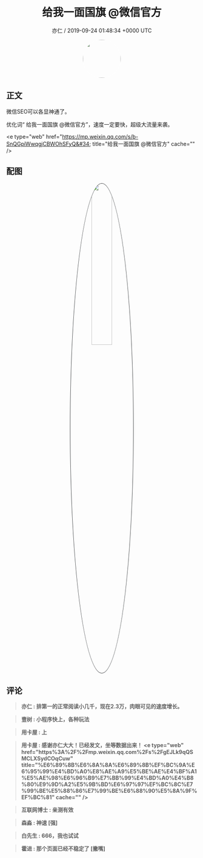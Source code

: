 <h1 align="center">给我一面国旗 @微信官方</h1>
<p align="center">
    <a>亦仁 / 2019-09-24 01:48:34 &#43;0000 UTC</a>
</p>

<div align="center">
    <img src="https://images.zsxq.com/Fn3NQqCN8nuGF86yZPXSbEsl0mb3?e=1590940799&amp;token=kIxbL07-8jAj8w1n4s9zv64FuZZNEATmlU_Vm6zD:pfbNc8W3hS0oYG_hyXXh_rHMHuc=" width="100" height="100" style="border:1px solid;border-radius:50%; color:#ffffff"/>
</div>

## 正文

<div>
微信SEO可以各显神通了。

优化词“ 给我一面国旗 @微信官方”，速度一定要快，超级大流量来袭。

&lt;e type=&#34;web&#34; href=&#34;https://mp.weixin.qq.com/s/b-SnQGpiWwqgjCBWOhSFyQ&#34; title=&#34;给我一面国旗 @微信官方&#34; cache=&#34;&#34; /&gt;
</div>

## 配图
<div class="image" align="center">

<img src="https://images.zsxq.com/FiGbw-QIWhenPz3uKPGTge9d6_N4?imageMogr2/auto-orient/thumbnail/800x/format/jpg/blur/1x0/quality/75&amp;e=1590940799&amp;token=kIxbL07-8jAj8w1n4s9zv64FuZZNEATmlU_Vm6zD:aFgGNM8kOjpFnw3TARSe8xVc9XA=" width="33%" height="33%" style="border:1px solid;border-radius:50%; color:#3c3f41"/>

</div>

## 评论

<div align="left">
<div>

<blockquote >
<span> <strong>亦仁 : 排第一的正常阅读小几千，现在2.3万，肉眼可见的速度增长。 </strong></span>
</blockquote>

<blockquote >
<span> <strong>壹树 : 小程序快上，各种玩法 </strong></span>
</blockquote>

<blockquote >
<span> <strong>用卡屋 : 上 </strong></span>
</blockquote>

<blockquote >
<span> <strong>用卡屋 : 感谢亦仁大大！已经发文，坐等数据出来！
&lt;e type=&#34;web&#34; href=&#34;https%3A%2F%2Fmp.weixin.qq.com%2Fs%2FgEJLk9qQSMCLXSydCOqCuw&#34; title=&#34;%E6%89%8B%E6%8A%8A%E6%89%8B%EF%BC%9A%E6%95%99%E4%BD%A0%E8%AE%A9%E5%BE%AE%E4%BF%A1%E5%AE%98%E6%96%B9%E7%BB%99%E4%BD%A0%E4%B8%80%E9%9D%A2%E5%9B%BD%E6%97%97%EF%BC%8C%E7%99%BE%E5%88%86%E7%99%BE%E6%88%90%E5%8A%9F%EF%BC%81&#34; cache=&#34;&#34; /&gt; </strong></span>
</blockquote>

<blockquote >
<span> <strong>互联网博士 : 亲测有效 </strong></span>
</blockquote>

<blockquote >
<span> <strong>森淼 : 神速 [强] </strong></span>
</blockquote>

<blockquote >
<span> <strong>白先生 : 666，我也试试 </strong></span>
</blockquote>

<blockquote >
<span> <strong>霍进 : 那个页面已经不稳定了
[撇嘴] </strong></span>
</blockquote>

</div>
</div>